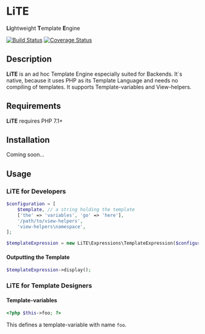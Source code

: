# LiTE
**Li**ghtweight **T**emplate **E**ngine

[![Build Status](https://travis-ci.org/tpawl/LiTE.svg?branch=master)](https://travis-ci.org/tpawl/LiTE) [![Coverage Status](https://coveralls.io/repos/github/tpawl/LiTE/badge.svg)](https://coveralls.io/github/tpawl/LiTE)

## Description

**LiTE** is an ad hoc Template Engine especially suited for Backends. It´s native, because it uses PHP as its Template Language and needs no compiling of templates. It supports Template-variables and View-helpers.

## Requirements

**LiTE** requires PHP 7.1+

## Installation

Coming soon...

## Usage

### LiTE for Developers

```php
$configuration = [
    $template, // a string holding the template
    ['the' => 'variables', 'go' => 'here'],
    '/path/to/view-helpers',
    'view-helpers\namespace',
];

$templateExpression = new LiTE\Expressions\TemplateExpression($configuration);
```

#### Outputting the Template

```php
$templateExpression->display();
```

### LiTE for Template Designers

#### Template-variables

```php
<?php $this->foo; ?>
```
This defines a template-variable with name `foo`.
